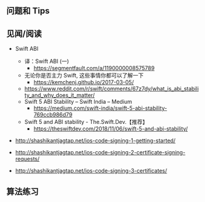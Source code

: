 



## 问题和 Tips




## 见闻/阅读

- Swift ABI
  - 译：Swift ABI (一)
    - https://segmentfault.com/a/1190000008575789
  - 无论你是否主力 Swift, 这些事情你都可以了解一下
    - https://kemchenj.github.io/2017-03-05/
  - https://www.reddit.com/r/swift/comments/67z7dy/what_is_abi_stability_and_why_does_it_matter/
  - Swift 5 ABI Stability – Swift India – Medium
    - https://medium.com/swift-india/swift-5-abi-stability-769ccb986d79
  - Swift 5 and ABI stability - The.Swift.Dev.【推荐】
    - https://theswiftdev.com/2018/11/06/swift-5-and-abi-stability/

- http://shashikantjagtap.net/ios-code-signing-1-getting-started/
- http://shashikantjagtap.net/ios-code-signing-2-certificate-signing-requests/
- http://shashikantjagtap.net/ios-code-signing-3-certificates/

## 算法练习
